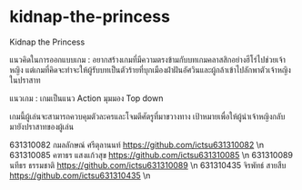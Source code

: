 # kidnap-the-princess
Kidnap the Princess

แนวคิดในการออกแบบเกม : อยากสร้างเกมที่มีความตรงข้ามกับบทเกมคลาสสิกอย่างฮีโร่ไปช่วยเจ้าหญิง แต่เกมที่คิดจะทำจะให้ผู้รับบทเป็นตัวร้ายที่บุกเมืองฝ่าฝันอัศวินและผู้กล้าเข้าไปลักพาตัวเจ้าหญิงในปราสาท

แนวเกม : เกมเป็นแนว Action มุมมอง Top down

เกมนี้ผู้เล่นจะสามารถควบคุมตัวละครและโจมตีศัตรูที่มาขวางทาง เป้าหมายเพื่อให้ผู้นำเจ้าหญิงกลับมายังปราสาทของผู้เล่น

631310082 กมลลักษณ์ ศรีตุลานนท์   https://github.com/ictsu631310082 \n
631310085 คฑาธร แสงแก้วสุข      https://github.com/ictsu631310085 \n
631310089 นทีธร ธรรมชาติ         https://github.com/ictsu631310089 \n
631310435 จิรพัทธ์ สายสืบ         https://github.com/ictsu631310435 \n
